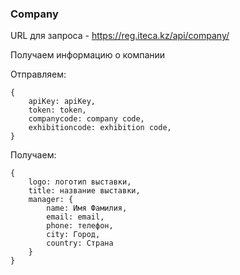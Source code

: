 ### Company

URL для запроса - https://reg.iteca.kz/api/company/

Получаем информацию о компании

Отправляем:
```
{
    apiKey: apiKey,
    token: token,
    companycode: company code,
    exhibitioncode: exhibition code,
}
```
Получаем:
```
{
    logo: логотип выставки,
    title: название выставки,
    manager: {
        name: Имя Фамилия,
        email: email,
        phone: телефон,
        city: Город,
        country: Страна
    }
}
```
